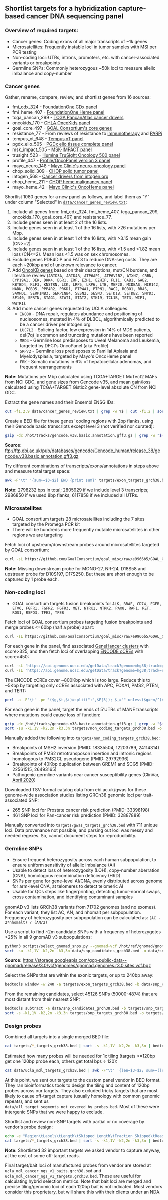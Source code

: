 ## Shortlist targets for a hybridization capture-based cancer DNA sequencing panel

### Overview of required targets:
* Cancer genes: Coding exons of all major transcripts of ~1k genes
* Microsatellites: Frequently instable loci in tumor samples with MSI per PCR testing
* Non-coding loci: UTRs, introns, promoters, etc. with cancer-associated variants or breakpoints
* Germline SNPs: Commonly heterozygous ~50k loci to measure allelic imbalance and copy-number

### Cancer genes

Gather, rename, compare, review, and shortlist genes from 16 sources:
* fmi_cdx_324 - [FoundationOne CDx panel](https://info.foundationmedicine.com/hubfs/FMI%20Labels/FoundationOne_CDx_Label_Technical_Info.pdf)
* fmi_heme_407 - [FoundationOne Heme panel](https://www.foundationmedicine.be/content/dam/rfm/sample-reports/f1heme/Technical%20Specs%20F1Heme%202018_06_digital.pdf)
* tcga_pancan_299 - [TCGA PancanAtlas cancer drivers](https://www.ncbi.nlm.nih.gov/pmc/articles/PMC6029450/bin/NIHMS948705-supplement-8.xlsx)
* oncokids_170 - [CHLA OncoKids panel](https://ars.els-cdn.com/content/image/1-s2.0-S1525157818301028-mmc2.docx)
* goal_core_497 - [GOAL Consortium's core genes](https://github.com/GoalConsortium/goal_misc/blob/4d1190b/GOAL_Core_497_genes_sorted.bed)
* resistance_77 - From reviews of resistance to [immunotherapy](https://pubmed.ncbi.nlm.nih.gov/28187290) and [PARPi](https://pubmed.ncbi.nlm.nih.gov/32364757)
* tempus_xt_648 - [Tempus xT panel](https://www.tempus.com/wp-content/uploads/2019/11/xTGene-List_110419.pdf)
* pgdx_elio_505 - [PGDx elio tissue complete panel](https://www.personalgenome.com/assets/resources/PGDx_ETC_-_Gene_Tables_IVD-2_final.pdf)
* msk_impact_505 - [MSK-IMPACT panel](https://www.oncokb.org/cancerGenes)
* trusight_523 - [Illumina TruSight Oncology 500 panel](https://www.illumina.com/content/dam/illumina/gcs/assembled-assets/marketing-literature/trusight-oncology-500-data-sheet-1170-2018-010/trusight-oncology-500-and-ht-data-sheet-1170-2018-010.pdf)
* profile_447 - [Profile/OncoPanel version 3 panel](https://researchcores.partners.org/data/wiki_pages/97/POPv3_TEST_INFORMATION.pdf)
* mayo_neuro_148 - [Mayo Clinic's neuro-oncology panel](https://www.mayocliniclabs.com/it-mmfiles/Targeted_DNA_Gene_Regions_Interrogated_by_Neuro-Oncology_Panel.pdf)
* chop_solid_309 - [CHOP solid tumor panel](https://www.testmenu.com/chop/Tests/785964)
* intogen_568 - [Cancer drivers from intogen.org](https://www.intogen.org/download?file=IntOGen-Drivers-20200201.zip)
* chop_heme_211 - [CHOP heme malignancy panel](https://www.testmenu.com/chop/Tests/786447)
* mayo_heme_42 - [Mayo Clinic's OncoHeme panel](https://www.mayocliniclabs.com/it-mmfiles/Targeted_Genes_Interrogated_by_OncoHeme_Next-Generation_Sequencing.pdf)

Shortlist 1080 genes for a new panel as follows, and label them as "Y" under column "Selected" in [`data/cancer_genes_review.txt`](data/cancer_genes_review.txt):
1. Include all genes from: fmi_cdx_324, fmi_heme_407, tcga_pancan_299, oncokids_170, goal_core_497, and resistance_77.
2. Include genes seen in at least 2 of the 16 lists.
3. Include genes seen in at least 1 of the 16 lists, with >26 mutations per Mbp.
4. Include genes seen in at least 1 of the 16 lists, with >3.15 mean gain (CN>=2).
5. Include genes seen in at least 1 of the 16 lists, with >1.5 and <1.82 mean loss (CN<=2). Mean loss <1.5 was on sex chromosomes.
6. Exclude genes PDE4DIP and FAT3 to reduce DNA-seq costs. They are each ~20kbp and of unknown relevance to cancer.
7. Add [OncoKB genes](https://www.oncokb.org/cancerGenes) based on their descriptions, mut/CN burdens, and literature review (`ARID3A, ARID4B, ATP6AP1, ATP6V1B2, ATXN7, CRBN, CYP19A1, DEK, DKK4, EGR1, ERF, EZH1, EZHIP, FLI1, GAB1, GAB2, KBTBD4, KLF3, KNSTRN, LCK, LRP5, LRP6, LTB, MEF2D, MIDEAS, MIR142, NADK, PGBD5, PPP4R2, PRKD1, PTP4A1, PTPN1, RAC2, ROBO1, RRAS, SAMHD1, SERPINB3, SERPINB4, SESN2, SESN3, SETD1B, SETDB2, SMYD3, SP140, SPRTN, STAG1, STAT1, STAT2, STK19, TCL1B, TET3, WIF1, WWTR1`).
8. Add more cancer genes requested by UCLA colleagues.
    - `INO80` - DNA repair, regulates abundance and positioning of nucleosomes, mutated in 4% of DLBCL, algorithmically predicted to be a cancer driver per intogen.org
    - `LUC7L2` - Splicing factor, low expression in 14% of MDS patients, del(7q) is common and truncating mutations have been reported
    - `MBD4` - Germline loss predisposes to Uveal Melanoma and Leukemia, targeted by DFCI's OncoPanel (aka Profile)
    - `SRP72` - Germline loss predisposes to Familial Aplasia and Myelodysplasia, targeted by Mayo's OncoHeme panel
    - `FRK` - Somatic mutations in 6% of hepatocellular adenomas, and frequent rearrangements

**Note:** Mutations per Mbp calculated using TCGA+TARGET MuTect2 MAFs from NCI GDC, and gene sizes from Gencode v35, and mean gain/loss calculated using TCGA+TARGET Gistic2 gene-level absolute CN from NCI GDC.

Extract the gene names and their Ensembl ENSG IDs:
```bash
cut -f1,2,9 data/cancer_genes_review.txt | grep -w Y$ | cut -f1,2 | sort > data/exon_targets_gene_list.txt
```

Create a BED file for these genes' coding regions with 2bp flanks, using their Gencode basic transcripts except level 3 (not verified nor curated):
```bash
gzip -dc /hot/tracks/gencode.v38.basic.annotation.gff3.gz | grep -w "$(cut -f2 data/exon_targets_gene_list.txt)" | perl -a -F'\t' -ne '%t=map{split("=")} split(";",$F[8]); if(($t{gene_type} eq "protein_coding" and $F[2] eq "CDS" and $t{level} ne "3" and $t{ID}!~m/PAR/) or ($t{gene_type}=~/lncRNA|miRNA|pseudogene/ and $F[2] eq "exon")){$F[3]-=3; $F[4]+=2; print join("\t",@F[0,3,4],$t{gene_name}.":".$F[2],@F[5,6])."\n"}' | sort -s -k1,1V -k2,2n -k3,3n | bedtools merge -i - -c 4 -o distinct > targets/exon_targets_grch38.bed
```

**Source:** ftp://ftp.ebi.ac.uk/pub/databases/gencode/Gencode_human/release_38/gencode.v38.basic.annotation.gff3.gz

Try different combinations of transcripts/exons/annotations in steps above and measure total target space:
```bash
awk -F"\t" '{sum+=$3-$2} END {print sum}' targets/exon_targets_grch38.bed
```

**Note:** 2798232 bps in total; 2805929 if we include level 3 transcripts; 2986850 if we used 8bp flanks; 6117858 if we included all UTRs.

### Microsatellites

* GOAL consortium targets 28 microsatellites including the 7 sites targeted by the Promega PCR kit
* There will be hundreds more frequently mutable microsatellites in other regions we are targeting

Fetch loci of upstream/downstream probes around microsatellites targeted by GOAL consortium:
```bash
curl -sL https://github.com/GoalConsortium/goal_misc/raw/e9966b5/GOAL_GRCh38%2Bviral/Consortium_Probes_All_Final.probes_GRCh38%2Bviral.bed | cut -f-2 -d\| | grep -w MSI | sed -E 's/MSI\|//; s/$/:Microsatellite/' > targets/goal_msi_targets_grch38.bed
```

**Note:** Missing downstream probe for MONO-27, NR-24, D18S58 and upstream probe for D10S197, D17S250. But these are short enough to be captured by 1 probe each.

### Non-coding loci

* GOAL consortium targets fusion breakpoints for `ALK, BRAF, CD74, EGFR, ETV6, FGFR1, FGFR2, FGFR3, MET, NTRK1, NTRK2, PAX8, RAF1, RET, ROS1, RSPO3, TFE3, TFEB`

Fetch loci of GOAL consortium probes targeting fusion breakpoints and merge probes <=60bp (half a probe) apart:
```bash
curl -sL https://github.com/GoalConsortium/goal_misc/raw/e9966b5/GOAL_GRCh38%2Bviral/Consortium_Probes_All_Final.probes_GRCh38%2Bviral.bed | cut -f1 -d\| | grep _Fusion | sed -E 's/_Fusion/:FusionSite/' | bedtools merge -i - -d 60 -c 4 -o distinct > targets/goal_fusion_targets_grch38.bed
```

For each gene in the panel, find associated [GeneHancer clusters](https://genome.ucsc.edu/cgi-bin/hgTrackUi?g=geneHancer#TRACK_HTML) with score>325, and then fetch loci of overlapping [ENCODE cCREs](https://genome.ucsc.edu/cgi-bin/hgTrackUi?g=encodeCcreCombined#TRACK_HTML) with score>450:
```bash
curl -sL 'https://api.genome.ucsc.edu/getData/track?genome=hg38;track=geneHancerInteractions' | jq -r '.geneHancerInteractions[] | [.geneHancerChrom,.geneHancerStart,.geneHancerEnd,.name,.score,.geneStrand] | @tsv' | perl -a -F'\t' -ne 'BEGIN{%gs=map{chomp; ($_,1)}`cut -f1 data/exon_targets_gene_list.txt`} $F[1]--; ($g)=split("/",$F[3]); print join("\t",@F) if($F[4]>325 && $gs{$g})' | sort -s -k1,1V -k2,2n -k3,3n > data/genehancer_regions_grch38.bed
curl -sL 'https://api.genome.ucsc.edu/getData/track?genome=hg38;track=encodeCcreCombined' | jq -r '.encodeCcreCombined[] | [.chrom,.chromStart,.chromEnd,.ucscLabel,.name,.score,.strand] | @tsv' | perl -a -F'\t' -ne '$F[1]--; print join("\t",@F[0..2],"$F[3]:$F[4]",@F[5,6])' | sort -s -k1,1V -k2,2n -k3,3n | bedtools intersect -f 1 -wo -a - -b data/genehancer_regions_grch38.bed | perl -a -F'\t' -ne '($g)=split("/",$F[9]); print join("\t",@F[0..2],"$g:$F[3]",@F[4,5])."\n" if($F[4]>450)' > data/encode_ccre_grch38.bed
```

The ENCODE cCREs cover ~800Kbp which is too large. Reduce this to ~5Kbp by targeting only cCREs associated with APC, FOXA1, PMS2, PTEN, and TERT:
```bash
perl -a -F'\t' -pe '($g,$t,$i)=split(":",$F[3]); $_="" unless($g=~m/^(APC|FOXA1|PMS2|PTEN|TERT)$/)' data/encode_ccre_grch38.bed > targets/non_coding_targets_grch38.bed
```

For each gene in the panel, target the ends of 5'UTRs of MANE transcripts where mutations could cause loss of function:
```bash
gzip -dc /hot/tracks/gencode.v38.basic.annotation.gff3.gz | grep -w "$(cut -f2 data/exon_targets_gene_list.txt)" | perl -a -F'\t' -ne '%t=map{split("=")} split(";",$F[8]); if($t{gene_type} eq "protein_coding" and $F[2] eq "five_prime_UTR" and $t{tag}=~/MANE/ and $t{ID}!~m/PAR/){print join("\t",$F[0],$F[3]-2,($F[3]+118<$F[4]?$F[3]+118:$F[4]),$t{gene_name}.":5pUTR")."\n".join("\t",$F[0],($F[4]-118>$F[3]?$F[4]-118:$F[3]),$F[4]+2,$t{gene_name}.":5pUTR")."\n"}' | sort -s -k1,1V -k2,2n -k3,3n | bedtools merge -i - -c 4 -o distinct >> targets/non_coding_targets_grch38.bed
sort -su -k1,1V -k2,2n -k3,3n targets/non_coding_targets_grch38.bed -o targets/non_coding_targets_grch38.bed
```

Manually added the following into [`targets/non_coding_targets_grch38.bed`](targets/non_coding_targets_grch38.bed):
* Breakpoints of MSH2 inversion (PMID: 18335504, 12203789, 24114314)
* Breakpoints of PMS2 retrotransposon insertion and intronic regions homologous to PMS2CL pseudogene (PMID: 29792936)
* Breakpoints of 40Kbp duplication between GREM1 and SCG5 (PMID: 22561515, 26493165)
* Pathogenic germline variants near cancer susceptibility genes (ClinVar, [April 2020](https://ftp.ncbi.nlm.nih.gov/pub/clinvar/tab_delimited/archive/variant_summary_2020-04.txt.gz))

Downloaded TSV-format catalog data from ebi.ac.uk/gwas for these genome-wide association studies listing GRCh38 genomic loci per trait-associated SNP:
* 265 SNP loci for Prostate cancer risk prediction (PMID: 33398198)
* 461 SNP loci for Pan-cancer risk prediction (PMID: 32887889)

Manually converted into `targets/gwas_targets_grch38.bed` with 711 unique loci. Data provenance not possible, and parsing out loci was messy and needed regexes. So, cannot document steps for reproducibility.

### Germline SNPs

* Ensure frequent heterozygosity across each human subpopulation, to ensure uniform sensitivity of allelic imbalance (AI)
* Usable to detect loss of heterozygosity (LOH), copy-number aberration (CNA), homologous recombination deficiency (HRD)
* SNPs per gene for gene-level AI/CNA, evenly distributed across genome for arm-level CNA, at telomeres to detect telomeric AI
* Usable for QCs steps like fingerprinting, detecting tumor-normal swaps, cross contamination, and identifying contaminant samples

gnomAD v3 lists GRCh38 variants from 71702 genomes (and no exomes). For each variant, they list AC, AN, and nhomalt per subpopulation. Frequency of heterozygosity per subpopulation can be calculated as: `(AC - 2*nhomalt) / (AN/2)`

Use a script to find ~2m candidate SNPs with a frequency of heterozygotes >25% in all 9 gnomAD v3 subpopulations:
```bash
python3 scripts/select_gnomad_snps.py --gnomad-vcf /hot/ref/gnomad/gnomad.genomes.r3.0.sites.vcf.bgz --max-snps 2100000 --output-bed data/snp_candidates_grch38.bed
sort -su -k1,1V -k2,2n -k3,3n data/snp_candidates_grch38.bed -o data/snp_candidates_grch38.bed
```

**Source:** https://storage.googleapis.com/gcp-public-data--gnomad/release/3.0/vcf/genomes/gnomad.genomes.r3.0.sites.vcf.bgz

Select the SNPs that are within the exonic targets, or up to 240bp away:
```bash
bedtools window -w 240 -a targets/exon_targets_grch38.bed -b data/snp_candidates_grch38.bed | cut -f4-7 | sort -su -k1,1V -k2,2n -k3,3n > targets/snp_targets_grch38.bed
```

From the remaining candidates, select 45126 SNPs (50000-4874) that are most distant from their nearest SNP:
```bash
bedtools subtract -a data/snp_candidates_grch38.bed -b targets/snp_targets_grch38.bed | bedtools spacing -i - | sort -k7,7rn | head -n45126 | cut -f1-4 >> targets/snp_targets_grch38.bed
sort -s -k1,1V -k2,2n -k3,3n targets/snp_targets_grch38.bed -o targets/snp_targets_grch38.bed
```

### Design probes

Combined all targets into a single merged BED file:
```bash
cat targets/*_targets_grch38.bed | sort -s -k1,1V -k2,2n -k3,3n | bedtools merge -i - -c 4 -o distinct > data/ucla_mdl_targets_grch38.bed
```

Estimated how many probes will be needed for 1x tiling (targets <=120bp get one 120bp probe each, others get total bps ÷ 120):
```bash
cat data/ucla_mdl_targets_grch38.bed | awk -F"\t" '{len=$3-$2; sum+=(len<120?120:len)} END {print sum/120}'
```

At this point, we sent our targets to the custom panel vendor in BED format. They ran bioinformatics tools to design the tiling and content of 120bp probes across our targets. They also excluded tricky targets that are most likely to cause off-target capture (usually homology with common genomic repeats), and sent us `data/all_target_segments_not_covered_by_probes.bed`. Most of these were intergenic SNPs that we were happy to exclude.

Shortlist and review non-SNP targets with partial or no coverage by vendor's probe design:
```bash
echo -e "Region\tLabels\tLength\tSkipped_Length\tFraction_Skipped\tReason_to_Keep" > data/ucla_mdl_tricky_targets_grch38.txt
cat targets/*_targets_grch38.bed | sort -s -k1,1V -k2,2n -k3,3n | bedtools intersect -wo -a - -b data/all_target_segments_not_covered_by_probes.bed | perl -ane '$l=$F[2]-$F[1]; $s=$F[6]-$F[5]; print join("\t","$F[0]:$F[1]-$F[2]",$F[3],$l,$s,$s/$l,"")."\n" unless($F[3]=~m/^(rs\d+|\.)$/)' >> data/ucla_mdl_tricky_targets_grch38.txt
```

**Note:** Shortlisted 32 important targets we asked vendor to capture anyway, at the cost of some off-target reads.

Final target/bait loci of manufactured probes from vendor are stored at `ucla_mdl_cancer_ngs_v1_baits.grch38.bed` and `ucla_mdl_cancer_ngs_v1_targets.grch38.bed`. These are useful for calculating hybrid selection metrics. Note that bait loci are merged and precise tiling/genomic loci of each 120bp bait is not indicated. Most vendors consider this proprietary, but will share this with their clients under an NDA.
